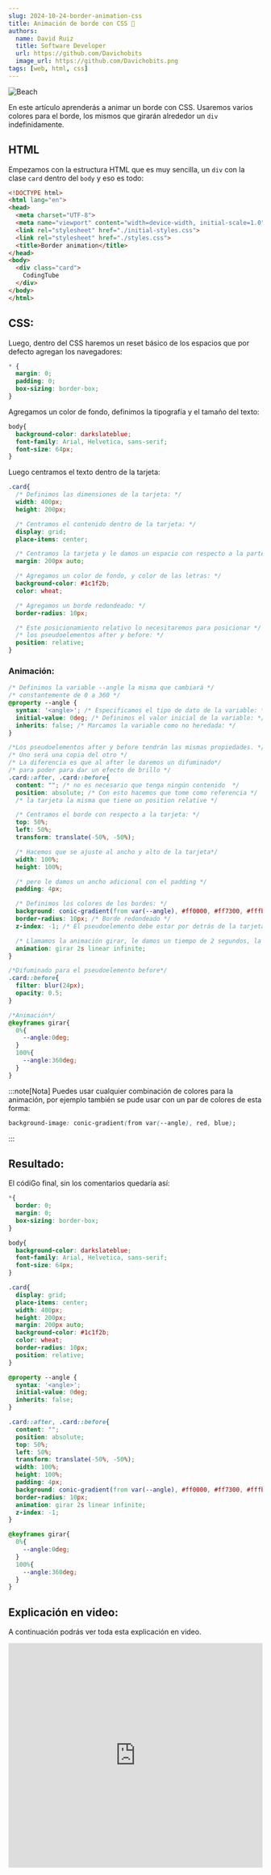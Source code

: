 ```yaml
---
slug: 2024-10-24-border-animation-css
title: Animación de borde con CSS 🌈
authors:
  name: David Ruiz
  title: Software Developer
  url: https://github.com/Davichobits
  image_url: https://github.com/Davichobits.png
tags: [web, html, css]
---
```


![Beach](./border_animation.webp)

En este artículo aprenderás a animar un borde con CSS. Usaremos varios colores para el borde, los mismos que girarán alrededor un `div` indefinidamente.

<!--truncate-->

## HTML

Empezamos con la estructura HTML que es muy sencilla, un `div` con la clase `card` dentro del `body` y eso es todo:

```html	
<!DOCTYPE html>
<html lang="en">
<head>
  <meta charset="UTF-8">
  <meta name="viewport" content="width=device-width, initial-scale=1.0">
  <link rel="stylesheet" href="./initial-styles.css">
  <link rel="stylesheet" href="./styles.css">
  <title>Border animation</title>
</head>
<body>
  <div class="card">
    CodingTube
  </div>
</body>
</html>
```

## CSS:

Luego, dentro del CSS haremos un reset básico de los espacios que por defecto agregan los navegadores:

```css
* {
  margin: 0;
  padding: 0;
  box-sizing: border-box;
}
```

Agregamos un color de fondo, definimos la tipografía y el tamaño del texto:

```css
body{
  background-color: darkslateblue;
  font-family: Arial, Helvetica, sans-serif;
  font-size: 64px;
}
```

Luego centramos el texto dentro de la tarjeta:

```css
.card{
  /* Definimos las dimensiones de la tarjeta: */
  width: 400px;
  height: 200px;

  /* Centramos el contenido dentro de la tarjeta: */
  display: grid;
  place-items: center;

  /* Centramos la tarjeta y le damos un espacio con respecto a la parte superior: */
  margin: 200px auto;

  /* Agregamos un color de fondo, y color de las letras: */
  background-color: #1c1f2b;
  color: wheat;

  /* Agregamos un borde redondeado: */
  border-radius: 10px;

  /* Este posicionamiento relativo lo necesitaremos para posicionar */
  /* los pseudoelementos after y before: */
  position: relative;
}
```

### Animación:

```css
/* Definimos la variable --angle la misma que cambiará */
/* constantemente de 0 a 360 */
@property --angle {
  syntax: '<angle>'; /* Especificamos el tipo de dato de la variable: */
  initial-value: 0deg; /* Definimos el valor inicial de la variable: */
  inherits: false; /* Marcamos la variable como no heredada: */
}

/*Los pseudoelementos after y before tendrán las mismas propiedades. */
/* Uno será una copia del otro */
/* La diferencia es que al after le daremos un difuminado*/
/* para poder para dar un efecto de brillo */
.card::after, .card::before{
  content: ""; /* no es necesario que tenga ningún contenido  */
  position: absolute; /* Con esto hacemos que tome como referencia */
  /* la tarjeta la misma que tiene un position relative */

  /* Centramos el borde con respecto a la tarjeta: */
  top: 50%;
  left: 50%;
  transform: translate(-50%, -50%);

  /* Hacemos que se ajuste al ancho y alto de la tarjeta*/
  width: 100%;
  height: 100%;

  /* pero le damos un ancho adicional con el padding */
  padding: 4px;

  /* Definimos los colores de los bordes: */
  background: conic-gradient(from var(--angle), #ff0000, #ff7300, #fffb00, #48ff00, #00ffd5, #002bff, #7a00ff, #ff00c8, #ff0000);
  border-radius: 10px; /* Borde redondeado */
  z-index: -1; /* El pseudoelemento debe estar por detrás de la tarjeta */

  /* Llamamos la animación girar, le damos un tiempo de 2 segundos, la velocidad de la animación es lineal, y se va a repetir indefinidamente */
  animation: girar 2s linear infinite; 
}

/*Difuminado para el pseudoelemento before*/
.card::before{
  filter: blur(24px);
  opacity: 0.5;
}

/*Animación*/
@keyframes girar{
  0%{
    --angle:0deg;
  }
  100%{
    --angle:360deg;
  }
}
```

:::note[Nota]
Puedes usar cualquier combinación de colores para la animación, por ejemplo también se pude usar con un par de colores de esta forma:

```css
background-image: conic-gradient(from var(--angle), red, blue);
```
:::

## Resultado:

El códiGo final, sin los comentarios quedaría así:

```css
*{
  border: 0;
  margin: 0;
  box-sizing: border-box;
}

body{
  background-color: darkslateblue;
  font-family: Arial, Helvetica, sans-serif;
  font-size: 64px;
}

.card{
  display: grid;
  place-items: center;
  width: 400px;
  height: 200px;
  margin: 200px auto;
  background-color: #1c1f2b;
  color: wheat;
  border-radius: 10px;
  position: relative;
}

@property --angle {
  syntax: '<angle>';
  initial-value: 0deg;
  inherits: false;
}

.card::after, .card::before{ 
  content: "";
  position: absolute;
  top: 50%;
  left: 50%;
  transform: translate(-50%, -50%);
  width: 100%;
  height: 100%;
  padding: 4px;
  background: conic-gradient(from var(--angle), #ff0000, #ff7300, #fffb00, #48ff00, #00ffd5, #002bff, #7a00ff, #ff00c8, #ff0000);
  border-radius: 10px;
  animation: girar 2s linear infinite;
  z-index: -1;
}

@keyframes girar{
  0%{
    --angle:0deg;
  }
  100%{
    --angle:360deg;
  }
}
```	

## Explicación en video:

A continuación podrás ver toda esta explicación en video.

<iframe width="100%" height="444" src="https://www.youtube.com/embed/_QtgmLHwCnY?si=Vmf7zO9r_QMUSHoH" title="YouTube video player" frameborder="0" allow="accelerometer; autoplay; clipboard-write; encrypted-media; gyroscope; picture-in-picture; web-share" referrerpolicy="strict-origin-when-cross-origin" allowfullscreen></iframe>